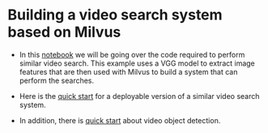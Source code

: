 # Building a video search system based on Milvus

- In this [notebook](video_similarity_search.ipynb) we will be going over the code required to perform similar video search. This example uses a VGG model to extract image features that are then used with Milvus to build a system that can perform the searches. 

- Here is the [quick start](quick_deploy) for a deployable version of a similar video search system.
- In addition, there is [quick start](object_detection) about video object detection.
